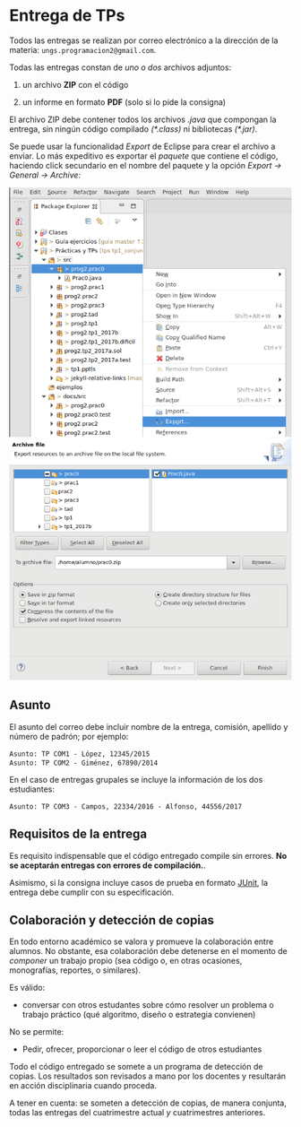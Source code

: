 # Entrega de TPs

Todos las entregas se realizan por correo electrónico a la dirección de la materia: `ungs.programacion2@gmail.com`.

Todas las entregas constan de _uno o dos_ archivos adjuntos:

  1. un archivo **ZIP** con el código

  2. un informe en formato **PDF** (solo si lo pide la consigna)

El archivo ZIP debe contener todos los archivos _.java_ que compongan la entrega, sin ningún código compilado _(\*.class)_ ni bibliotecas _(\*.jar)_.

Se puede usar la funcionalidad _Export_ de Eclipse para crear el archivo a enviar. Lo más expeditivo es exportar el _paquete_ que contiene el código, haciendo click secundario en el nombre del paquete y la opción _Export → General → Archive:_

![Export package](exportpkg.png)
![Export to zip](exportzip.png)


## Asunto

El asunto del correo debe incluir nombre de la entrega, comisión, apellido y número de padrón; por ejemplo:

    Asunto: TP COM1 - López, 12345/2015
    Asunto: TP COM2 - Giménez, 67890/2014

En el caso de entregas grupales se incluye la información de los dos estudiantes:

    Asunto: TP COM3 - Campos, 22334/2016 - Alfonso, 44556/2017

## Requisitos de la entrega

Es requisito indispensable que el código entregado compile sin errores. **No se aceptarán entregas con errores de compilación.**.

Asimismo, si la consigna incluye casos de prueba en formato [JUnit](junit.md), la entrega debe cumplir con su especificación.

## Colaboración y detección de copias

En todo entorno académico se valora y promueve la colaboración entre alumnos. No obstante, esa colaboración debe detenerse en el momento de _componer_ un trabajo propio (sea código o, en otras ocasiones, monografías, reportes, o similares).

Es válido:

  - conversar con otros estudantes sobre cómo resolver un problema o trabajo práctico (qué algoritmo, diseño o estrategia convienen)

No se permite:

  - Pedir, ofrecer, proporcionar o leer el código de otros estudiantes 

Todo el código entregado se somete a un programa de detección de copias. Los resultados son revisados a mano por los docentes y resultarán en acción disciplinaria cuando proceda.

A tener en cuenta: se someten a detección de copias, de manera conjunta, todas las entregas del cuatrimestre actual _y_ cuatrimestres anteriores.


